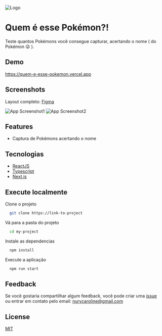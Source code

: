 
![Logo](.github/logo.png)

# Quem é esse Pokémon?!

Teste quantos Pokémons você consegue capturar, acertando o nome ( do Pokémon 😜 ).


## Demo

https://quem-e-esse-pokemon.vercel.app

## Screenshots

Layout completo: [Figma](https://www.figma.com/file/HcNw19Nw12iWdjALFWds9Y/1-Quem-%C3%A9-esse-pokemon?node-id=333%3A13309)

![App Screenshot1](.github/preview.png)
![App Screenshot2](.github/preview2.png)

## Features

- Captura de Pokémons acertando o nome


## Tecnologias

- [ReactJS](https://reactjs.org/)
- [Typescript](https://www.typescriptlang.org/)
- [Next.js](https://nextjs.org/)

## Execute localmente

Clone o projeto

```bash
  git clone https://link-to-project
```

Vá para a pasta do projeto

```bash
  cd my-project
```

Instale as dependencias

```bash
  npm install
```

Execute a aplicação

```bash
  npm run start
```

## Feedback

Se você gostaria compartilhar algum feedback, você pode criar uma [issue](https://github.com/nurycaroline/quem-e-esse-pokemon/issues/new) ou entrar em contato pelo email: [nurycaroline@gmail.com](nurycaroline@gmail.co)
## License

[MIT](https://choosealicense.com/licenses/mit/)
